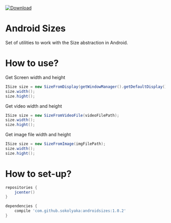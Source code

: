 [ ![Download](https://api.bintray.com/packages/sokolyaka/maven/androidsizes/images/download.svg) ](https://bintray.com/sokolyaka/maven/androidsizes/_latestVersion)
# Android Sizes
Set of utilities to work with the Size abstraction in Android.

# How to use?
Get Screen width and height
```java
ISize size = new SizeFromDisplay(getWindowManager().getDefaultDisplay());
size.width();
size.hight();
```
Get video width and height
```java
ISize size = new SizeFromVideoFile(videoFilePath);
size.width();
size.hight();
```
Get image file width and height
```java
ISize size = new SizeFromImage(imgFilePath);
size.width();
size.hight();
```
# How to set-up?
```gradle
repositories {
    jcenter()
}
```

```gradle
dependencies {
    compile 'com.github.sokolyaka:androidsizes:1.0.2'
}
```
